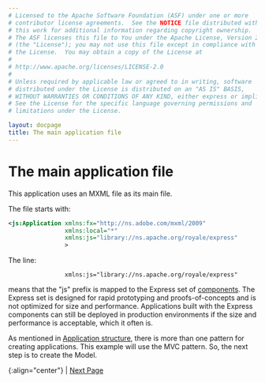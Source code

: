 ```yaml
---
# Licensed to the Apache Software Foundation (ASF) under one or more
# contributor license agreements.  See the NOTICE file distributed with
# this work for additional information regarding copyright ownership.
# The ASF licenses this file to You under the Apache License, Version 2.0
# (the "License"); you may not use this file except in compliance with
# the License.  You may obtain a copy of the License at
# 
# http://www.apache.org/licenses/LICENSE-2.0
# 
# Unless required by applicable law or agreed to in writing, software
# distributed under the License is distributed on an "AS IS" BASIS,
# WITHOUT WARRANTIES OR CONDITIONS OF ANY KIND, either express or implied.
# See the License for the specific language governing permissions and
# limitations under the License.

layout: docpage
title: The main application file
---
```


# The main application file

This application uses an MXML file as its main file.

The file starts with:

```XML
<js:Application xmlns:fx="http://ns.adobe.com/mxml/2009"
                xmlns:local="*"
                xmlns:js="library://ns.apache.org/royale/express" 
                >
```

The line:

```
                xmlns:js="library://ns.apache.org/royale/express" 
```

means that the "js" prefix is mapped to the Express set of [components](user-interface/components.html). The Express set is designed for rapid prototyping and proofs-of-concepts and is not optimized for size and performance. Applications built with the Express components can still be deployed in production environments if the size and performance is acceptable, which it often is.

As mentioned in [Application structure](create-an-application/application-structure.html), there is more than one pattern for creating applications.  This example will use the MVC pattern.  So, the next step is to create the Model. 


{:align="center"}
\| [Next Page](create-an-application/application-tutorial/data.html)

